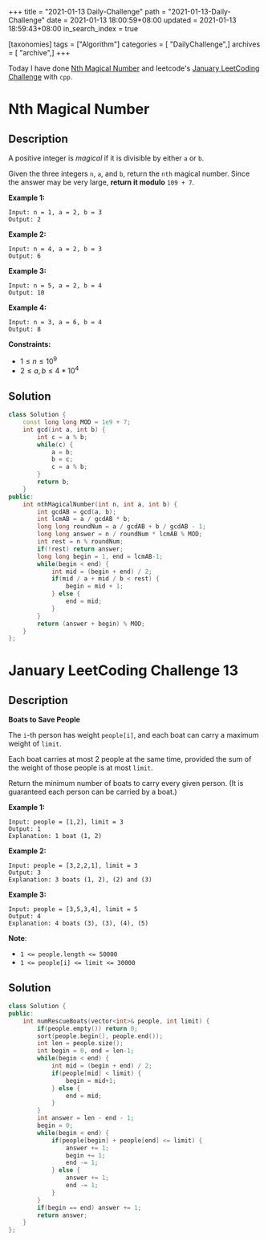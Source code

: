 +++
title = "2021-01-13 Daily-Challenge"
path = "2021-01-13-Daily-Challenge"
date = 2021-01-13 18:00:59+08:00
updated = 2021-01-13 18:59:43+08:00
in_search_index = true

[taxonomies]
tags = ["Algorithm"]
categories = [ "DailyChallenge",]
archives = [ "archive",]
+++

Today I have done [Nth Magical Number](https://leetcode.com/problems/nth-magical-number/) and leetcode's [January LeetCoding Challenge](https://leetcode.com/explore/challenge/card/january-leetcoding-challenge-2021/580/week-2-january-8th-january-14th/3600/) with `cpp`.

<!-- more -->

# Nth Magical Number

## Description

A positive integer is *magical* if it is divisible by either `a` or `b`.

Given the three integers `n`, `a`, and `b`, return the `nth` magical number. Since the answer may be very large, **return it modulo** `109 + 7`.

 

**Example 1:**

```
Input: n = 1, a = 2, b = 3
Output: 2
```

**Example 2:**

```
Input: n = 4, a = 2, b = 3
Output: 6
```

**Example 3:**

```
Input: n = 5, a = 2, b = 4
Output: 10
```

**Example 4:**

```
Input: n = 3, a = 6, b = 4
Output: 8
```

 

**Constraints:**

- $1 \le n \le 10^9$
- $2 \le a, b \le 4 * 10^4$

## Solution

``` cpp
class Solution {
    const long long MOD = 1e9 + 7;
    int gcd(int a, int b) {
        int c = a % b;
        while(c) {
            a = b;
            b = c;
            c = a % b;
        }
        return b;
    }
public:
    int nthMagicalNumber(int n, int a, int b) {
        int gcdAB = gcd(a, b);
        int lcmAB = a / gcdAB * b;
        long long roundNum = a / gcdAB + b / gcdAB - 1;
        long long answer = n / roundNum * lcmAB % MOD;
        int rest = n % roundNum;
        if(!rest) return answer;
        long long begin = 1, end = lcmAB-1;
        while(begin < end) {
            int mid = (begin + end) / 2;
            if(mid / a + mid / b < rest) {
                begin = mid + 1;
            } else {
                end = mid;
            }
        }
        return (answer + begin) % MOD;
    }
};
```

# January LeetCoding Challenge 13

## Description

**Boats to Save People**

The `i`-th person has weight `people[i]`, and each boat can carry a maximum weight of `limit`.

Each boat carries at most 2 people at the same time, provided the sum of the weight of those people is at most `limit`.

Return the minimum number of boats to carry every given person. (It is guaranteed each person can be carried by a boat.)

 

**Example 1:**

```
Input: people = [1,2], limit = 3
Output: 1
Explanation: 1 boat (1, 2)
```

**Example 2:**

```
Input: people = [3,2,2,1], limit = 3
Output: 3
Explanation: 3 boats (1, 2), (2) and (3)
```

**Example 3:**

```
Input: people = [3,5,3,4], limit = 5
Output: 4
Explanation: 4 boats (3), (3), (4), (5)
```

**Note**:

- `1 <= people.length <= 50000`
- `1 <= people[i] <= limit <= 30000`

## Solution

``` cpp
class Solution {
public:
    int numRescueBoats(vector<int>& people, int limit) {
        if(people.empty()) return 0;
        sort(people.begin(), people.end());
        int len = people.size();
        int begin = 0, end = len-1;
        while(begin < end) {
            int mid = (begin + end) / 2;
            if(people[mid] < limit) {
                begin = mid+1;
            } else {
                end = mid;
            }
        }
        int answer = len - end - 1;
        begin = 0;
        while(begin < end) {
            if(people[begin] + people[end] <= limit) {
                answer += 1;
                begin += 1;
                end -= 1;
            } else {
                answer += 1;
                end -= 1;
            }
        }
        if(begin == end) answer += 1;
        return answer;
    }
};
```
